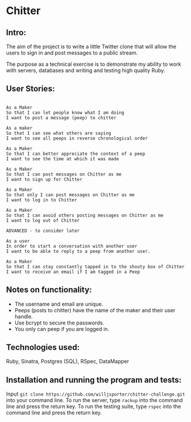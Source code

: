 Chitter
=======

Intro:
-------

The aim of the project is to write a little Twitter clone that will allow the users to sign in and post messages to a public stream.

The purpose as a technical exercise is to demonstrate my ability to work with servers, databases and writing and testing high quality Ruby.

User Stories:
-------

```

As a Maker
So that I can let people know what I am doing  
I want to post a message (peep) to chitter

As a maker
So that I can see what others are saying  
I want to see all peeps in reverse chronological order

As a Maker
So that I can better appreciate the context of a peep
I want to see the time at which it was made

As a Maker
So that I can post messages on Chitter as me
I want to sign up for Chitter

As a Maker
So that only I can post messages on Chitter as me
I want to log in to Chitter

As a Maker
So that I can avoid others posting messages on Chitter as me
I want to log out of Chitter

ADVANCED - to consider later

As a user
In order to start a conversation with another user
I want to be able to reply to a peep from another user.

As a Maker
So that I can stay constantly tapped in to the shouty box of Chitter
I want to receive an email if I am tagged in a Peep
```

Notes on functionality:
------

* The username and email are unique.
* Peeps (posts to chitter) have the name of the maker and their user handle.
* Use bcrypt to secure the passwords.
* You only can peep if you are logged in.

Technologies used:
------------------
Ruby, Sinatra, Postgres (SQL), RSpec, DataMapper

Installation and running the program and tests:
-----------------------------------------------
Input `git clone https://github.com/willjsporter/chitter-challenge.git` into your command line.
To run the server, type `rackup` into the command line and press the return key.
To run the testing suite, type `rspec` into the command line and press the return key.

